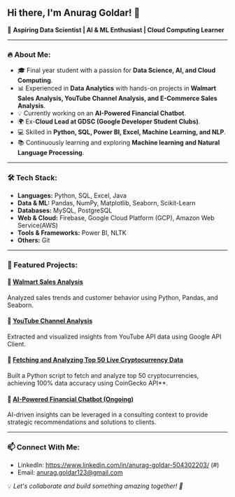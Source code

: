 ## Hi there, I'm Anurag Goldar! 👋

🚀 **Aspiring Data Scientist | AI & ML Enthusiast | Cloud Computing Learner**

---

### 🔥 About Me:
- 🎓 Final year student with a passion for **Data Science, AI, and Cloud Computing**.
- 📊 Experienced in **Data Analytics** with hands-on projects in **Walmart Sales Analysis, YouTube Channel Analysis, and E-Commerce Sales Analysis**.
- 💡 Currently working on an **AI-Powered Financial Chatbot**.
- 🌍 Ex-**Cloud Lead at GDSC (Google Developer Student Clubs)**.
- 💻 Skilled in **Python, SQL, Power BI, Excel, Machine Learning, and NLP**.
- 📚 Continuously learning and exploring **Machine learning and Natural Language Processing**.

---

### 🛠️ Tech Stack:
- **Languages:** Python, SQL, Excel, Java
- **Data & ML:** Pandas, NumPy, Matplotlib, Seaborn, Scikit-Learn
- **Databases:** MySQL, PostgreSQL
- **Web & Cloud:** Firebase, Google Cloud Platform (GCP), Amazon Web Service(AWS)
- **Tools & Frameworks:** Power BI, NLTK
- **Others:** Git

---

### 📌 Featured Projects:
#### 🔹 [Walmart Sales Analysis](#)  
Analyzed sales trends and customer behavior using Python, Pandas, and Seaborn.

#### 🔹 [YouTube Channel Analysis](#)  
Extracted and visualized insights from YouTube API data using Google API Client.

#### 🔹 [Fetching and Analyzing Top 50 Live Cryptocurrency Data](#)  
Built a Python script to fetch and analyze top 50 cryptocurrencies, achieving 100% data accuracy using CoinGecko API**.

#### 🔹 [AI-Powered Financial Chatbot (Ongoing)](#)  
AI-driven insights can be leveraged in a consulting context to provide strategic recommendations and solutions to clients.

---

### 📫 Connect With Me:
- LinkedIn: https://www.linkedin.com/in/anurag-goldar-504302203/ (#)
- Email: anurag.goldar123@gmail.com

💡 _Let's collaborate and build something amazing together! 🚀_


